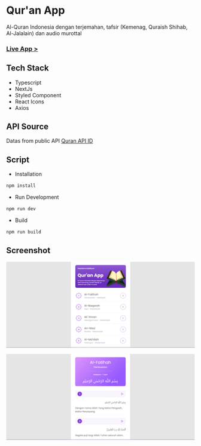 # Qur'an App

Al-Quran Indonesia dengan terjemahan, tafsir (Kemenag, Quraish Shihab, Al-Jalalain) dan audio murottal

### [Live App >](https://quran-app-eta.vercel.app)

## Tech Stack

- Typescript
- NextJs
- Styled Component
- React Icons
- Axios

## API Source

Datas from public API [Quran API ID](https://github.com/renomureza/quran-api-id)

## Script

- Installation

```bash
npm install
```
- Run Development

```bash
npm run dev
```
- Build

```bash
npm run build
```

## Screenshot

![Screenshot Home](https://github.com/dilitambayonk/quran-app/blob/main/public/src/images/quran-app-home.png)

![Screenshot Surah](https://github.com/dilitambayonk/quran-app/blob/main/public/src/images/quran-app-surah.png)



